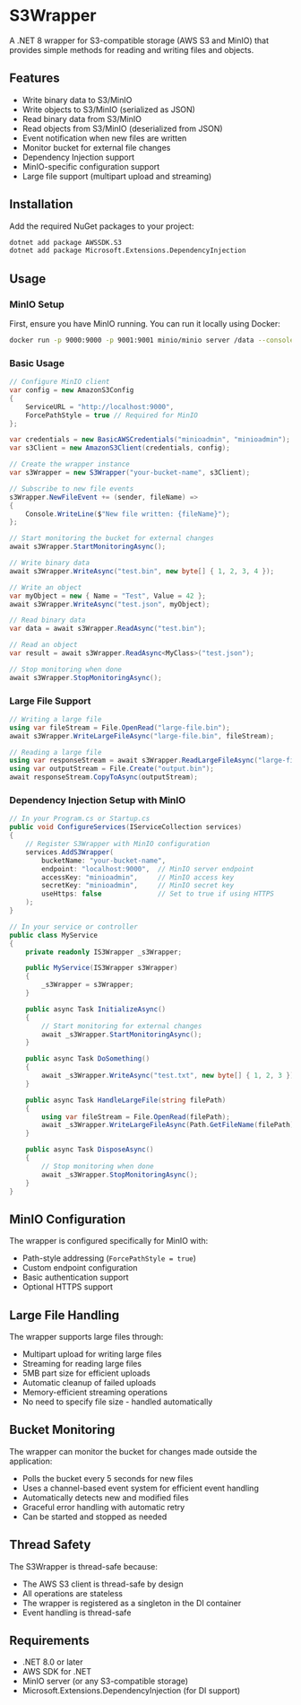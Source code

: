 # S3Wrapper

A .NET 8 wrapper for S3-compatible storage (AWS S3 and MinIO) that provides simple methods for reading and writing files and objects.

## Features

- Write binary data to S3/MinIO
- Write objects to S3/MinIO (serialized as JSON)
- Read binary data from S3/MinIO
- Read objects from S3/MinIO (deserialized from JSON)
- Event notification when new files are written
- Monitor bucket for external file changes
- Dependency Injection support
- MinIO-specific configuration support
- Large file support (multipart upload and streaming)

## Installation

Add the required NuGet packages to your project:

```bash
dotnet add package AWSSDK.S3
dotnet add package Microsoft.Extensions.DependencyInjection
```

## Usage

### MinIO Setup

First, ensure you have MinIO running. You can run it locally using Docker:

```bash
docker run -p 9000:9000 -p 9001:9001 minio/minio server /data --console-address ":9001"
```

### Basic Usage

```csharp
// Configure MinIO client
var config = new AmazonS3Config
{
    ServiceURL = "http://localhost:9000",
    ForcePathStyle = true // Required for MinIO
};

var credentials = new BasicAWSCredentials("minioadmin", "minioadmin");
var s3Client = new AmazonS3Client(credentials, config);

// Create the wrapper instance
var s3Wrapper = new S3Wrapper("your-bucket-name", s3Client);

// Subscribe to new file events
s3Wrapper.NewFileEvent += (sender, fileName) => 
{
    Console.WriteLine($"New file written: {fileName}");
};

// Start monitoring the bucket for external changes
await s3Wrapper.StartMonitoringAsync();

// Write binary data
await s3Wrapper.WriteAsync("test.bin", new byte[] { 1, 2, 3, 4 });

// Write an object
var myObject = new { Name = "Test", Value = 42 };
await s3Wrapper.WriteAsync("test.json", myObject);

// Read binary data
var data = await s3Wrapper.ReadAsync("test.bin");

// Read an object
var result = await s3Wrapper.ReadAsync<MyClass>("test.json");

// Stop monitoring when done
await s3Wrapper.StopMonitoringAsync();
```

### Large File Support

```csharp
// Writing a large file
using var fileStream = File.OpenRead("large-file.bin");
await s3Wrapper.WriteLargeFileAsync("large-file.bin", fileStream);

// Reading a large file
using var responseStream = await s3Wrapper.ReadLargeFileAsync("large-file.bin");
using var outputStream = File.Create("output.bin");
await responseStream.CopyToAsync(outputStream);
```

### Dependency Injection Setup with MinIO

```csharp
// In your Program.cs or Startup.cs
public void ConfigureServices(IServiceCollection services)
{
    // Register S3Wrapper with MinIO configuration
    services.AddS3Wrapper(
        bucketName: "your-bucket-name",
        endpoint: "localhost:9000",  // MinIO server endpoint
        accessKey: "minioadmin",     // MinIO access key
        secretKey: "minioadmin",     // MinIO secret key
        useHttps: false              // Set to true if using HTTPS
    );
}

// In your service or controller
public class MyService
{
    private readonly IS3Wrapper _s3Wrapper;

    public MyService(IS3Wrapper s3Wrapper)
    {
        _s3Wrapper = s3Wrapper;
    }

    public async Task InitializeAsync()
    {
        // Start monitoring for external changes
        await _s3Wrapper.StartMonitoringAsync();
    }

    public async Task DoSomething()
    {
        await _s3Wrapper.WriteAsync("test.txt", new byte[] { 1, 2, 3 });
    }

    public async Task HandleLargeFile(string filePath)
    {
        using var fileStream = File.OpenRead(filePath);
        await _s3Wrapper.WriteLargeFileAsync(Path.GetFileName(filePath), fileStream);
    }

    public async Task DisposeAsync()
    {
        // Stop monitoring when done
        await _s3Wrapper.StopMonitoringAsync();
    }
}
```

## MinIO Configuration

The wrapper is configured specifically for MinIO with:
- Path-style addressing (`ForcePathStyle = true`)
- Custom endpoint configuration
- Basic authentication support
- Optional HTTPS support

## Large File Handling

The wrapper supports large files through:
- Multipart upload for writing large files
- Streaming for reading large files
- 5MB part size for efficient uploads
- Automatic cleanup of failed uploads
- Memory-efficient streaming operations
- No need to specify file size - handled automatically

## Bucket Monitoring

The wrapper can monitor the bucket for changes made outside the application:
- Polls the bucket every 5 seconds for new files
- Uses a channel-based event system for efficient event handling
- Automatically detects new and modified files
- Graceful error handling with automatic retry
- Can be started and stopped as needed

## Thread Safety

The S3Wrapper is thread-safe because:
- The AWS S3 client is thread-safe by design
- All operations are stateless
- The wrapper is registered as a singleton in the DI container
- Event handling is thread-safe

## Requirements

- .NET 8.0 or later
- AWS SDK for .NET
- MinIO server (or any S3-compatible storage)
- Microsoft.Extensions.DependencyInjection (for DI support) 